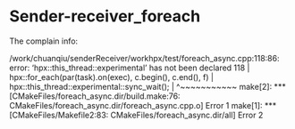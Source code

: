 # Sender-receiver_foreach

The complain info:

/work/chuanqiu/senderReceiver/workhpx/test/foreach_async.cpp:118:86: error: ‘hpx::this_thread::experimental’ has not been declared
  118 |         hpx::for_each(par(task).on(exec), c.begin(), c.end(), f) | hpx::this_thread::experimental::sync_wait();
      |                                                                                      ^~~~~~~~~~~~
make[2]: *** [CMakeFiles/foreach_async.dir/build.make:76: CMakeFiles/foreach_async.dir/foreach_async.cpp.o] Error 1
make[1]: *** [CMakeFiles/Makefile2:83: CMakeFiles/foreach_async.dir/all] Error 2
